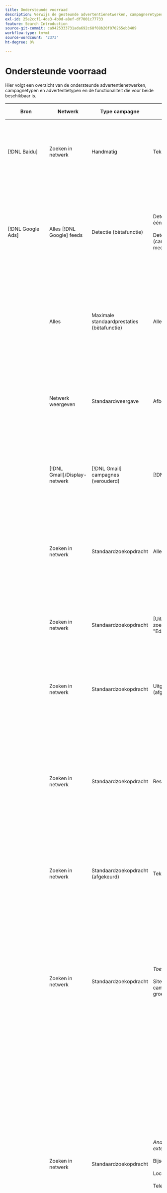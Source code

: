 ```yaml
---
title: Ondersteunde voorraad
description: Verwijs de gesteunde advertentienetwerken, campagneretypes, en advertentietypes.
exl-id: 25e2ccf1-4de3-4b0d-a8ef-df7001c77733
feature: Search Introduction
source-git-commit: ca9425333731ada692c68f08b20f070265eb3409
workflow-type: tm+mt
source-wordcount: '2373'
ht-degree: 0%

---
```


# Ondersteunde voorraad

Hier volgt een overzicht van de ondersteunde advertentienetwerken, campagnetypen en advertentietypen en de functionaliteit die voor beide beschikbaar is.

| Bron | Netwerk | Type campagne | Advertentietype | Synchroniseren en weergeven | Maken/bewerken | Track[^1] | Optimaliseren | Rapport[^2] | Adobe Analytics-ondersteuning[^3] |
|----|----|----|----|----|----|----|----|----|----|
| [!DNL Baidu] | Zoeken in netwerk | Handmatig | Tekst | Automatisch via API | Gebruiken [campagneremanagementweergaven](/help/search-social-commerce/campaign-management/campaigns/campaign-management-options.md) en [bulksbladen](/help/search-social-commerce/campaign-management/bulksheets/bulksheet-about.md) | Ja | Campagnes met alleen de strategie voor handmatig bieden via CPC | Gegevens op advertentieniveau | Analysegegevens voor zoeken, sociale zaken en handel<br><br>Gegevens op advertentieniveau, van Zoeken, Sociale &amp; Handel tot Analytics |
| [!DNL Google Ads] | Alles [!DNL Google] feeds | Detectie (bètafunctie) | Detectie (advertenties met één afbeelding)<br><br>Detectiescarrousel (carrouseladvertenties met meerdere afbeeldingen) | Automatisch via API | — | Ja | Alleen in hybride portefeuilles<br><br>De biedingen en de doelstellingen van de biedingsstrategie worden vastgesteld op het campagneniveau, samen met de campagnebegrotingen, zoals van toepassing voor het optimalisatietype. | Gegevens op advertentieniveau | Gegevens op advertentieniveau voor zoeken, sociale zaken en handel [de bijgewerkte trackingcode voor AMO-id&#39;s gebruiken](/help/search-social-commerce/tracking/amo-id-tracking-parameter.md)[^4]<br><br>Gegevens op advertentieniveau, van Zoeken, Sociale &amp; Handel tot Analytics |
| | Alles | Maximale standaardprestaties (bètafunctie) | Alle typen | Automatisch via API | Campagne maken/bewerken en advertentiemiddelen uploaden binnen de campagne-instellingen in de weergave Campagnes<br><br>Alleen de vereiste instellingen zijn beschikbaar. Meld u aan bij [!DNL [!DNL Google Ads] Advertentie]-editor. | Ja | Alleen in hybride portefeuilles<br><br>De doelstellingen van de biedstrategie worden vastgesteld op het campagneniveau, samen met de campagnebegrotingen. | Gegevens op campagneniveau<br><br>Gegevens voor lijstgroepen zijn niet beschikbaar, en het ad-level netwerk verstrekt geen gegevens op ad-niveau. | Analysegegevens voor zoeken, sociale zaken en handel<br><br>Gegevens op campagnereniveau, van Zoeken, Sociaal en Handel tot Analytics. Vereist de upgrade [Code voor bijhouden AMO-id](/help/search-social-commerce/tracking/amo-id-tracking-parameter.md). |
| | Netwerk weergeven | Standaardweergave | Afbeelding | Automatisch via API | URL en status alleen bewerken met [bulksbladen](/help/search-social-commerce/campaign-management/bulksheets/bulksheet-about.md) | Ja, wanneer u handmatig klikt op trackingtags om sjablonen te volgen binnen het advertentienetwerk | — | Gegevens op advertentieniveau, maar geen doorkijkgegevens | Analysegegevens voor zoeken, sociale zaken en handel<br><br>Gegevens op advertentieniveau, van Zoeken, Sociaal en Handel tot Analytics, maar geen doorkijkgegevens |
| | [!DNL Gmail]/Display-netwerk | [!DNL Gmail] campagnes (verouderd) | [!DNL Gmail] | — | — | — | — | Alleen verouderde gegevens op campagnereniveau | Oudere analysegegevens voor zoeken, sociale zaken en handel<br>Oudere gegevens op campagnereniveau, van Zoeken, Sociale &amp; Handel tot Analytics |
| | Zoeken in netwerk | Standaardzoekopdracht | Alleen oproep | Automatisch via API | Gebruiken [campagneremanagementweergaven](/help/search-social-commerce/campaign-management/campaigns/campaign-management-options.md) | Ja, met het achtervoegsel van de landingspagina op accountniveau en de trackingsjabloon, of door deze handmatig toe te voegen op advertentieniveau binnen [!DNL [!DNL Google Ads] Advertentie] Manager | — | Voeg slechts groep-vlakke beelden en klik van het advertentienetwerk toe; geen opbrengst | — |
| | Zoeken in netwerk | Standaardzoekopdracht | \[Uitgebreid\] Dynamisch zoeken van Creatief type &quot;Edsa&quot; | Automatisch via API | Gebruiken [campagneremanagementweergaven](/help/search-social-commerce/campaign-management/campaigns/campaign-management-options.md) en [bulksbladen](/help/search-social-commerce/campaign-management/bulksheets/bulksheet-about.md) | Ja | Ja<br><br>Voor advertentiegroepen wanneer de campagne een websitedomein specificeert; anders, voor dynamische onderzoeksdoelstellingen. | Gegevens op campagne- en advertentieniveau<br><br>Het advertentienetwerk verstrekt geen ad-vlakke gegevens. | Analysegegevens voor zoeken, sociale zaken en handel in campagnes en gegevens op groepsniveau van Zoeken, Sociale zaken en Handel tot Analytics |
| | Zoeken in netwerk | Standaardzoekopdracht | Uitgebreide tekst (afgekeurd in juni 2022) | Automatisch via API | Alleen verwijderen met [campagneremanagementweergaven](/help/search-social-commerce/campaign-management/campaigns/campaign-management-options.md), [bulksbladen](/help/search-social-commerce/campaign-management/bulksheets/bulksheet-about.md), en [voorraadbeheervoorzieningen](/help/search-social-commerce/campaign-management/inventory-feeds/inventory-feeds-about.md) | Ja | — | Gegevens op advertentieniveau | Analysegegevens voor zoeken, sociale zaken en handel<br><br>Gegevens op advertentieniveau, van Zoeken, Sociale &amp; Handel tot Analytics |
| | Zoeken in netwerk | Standaardzoekopdracht | Responsieve zoekopdracht | Automatisch via API | Gebruiken [campagneremanagementweergaven](/help/search-social-commerce/campaign-management/campaigns/campaign-management-options.md), [bulksbladen](/help/search-social-commerce/campaign-management/bulksheets/bulksheet-about.md), en [voorraadbeheervoorzieningen](/help/search-social-commerce/campaign-management/inventory-feeds/inventory-feeds-about.md) | Ja | Ja | Gegevens op advertentieniveau voor alle beschikbare advertentiemiddelen<br><br><b>Opmerking:</b> [!DNL [!DNL Google Ads] Adds] verstrekt geen gegevens buiten zijn inheemse redacteurs over de tekstcombinaties die als advertenties werden getoond. Voor meer informatie over het rapporteren voor elke tekstcombinatie raadpleegt u de [[!DNL [!DNL Google Ads] Ads] documentatie](https://support.google.com/google-ads/answer/7684791). | Analysegegevens voor zoeken, sociale zaken en handel<br><br>Gegevens op advertentieniveau, van Zoeken, Sociale &amp; Handel tot Analytics |
| | Zoeken in netwerk | Standaardzoekopdracht (afgekeurd) | Tekst | Automatisch via API | Statuswijzigingen voor bestaande advertenties die alleen worden gebruikt [bulksbladen](/help/search-social-commerce/campaign-management/bulksheets/bulksheet-about.md) | Ja | Ja | Gegevens op advertentieniveau | Analysegegevens voor zoeken, sociale zaken en handel<br><br>Gegevens op advertentieniveau, van Zoeken, Sociale &amp; Handel tot Analytics |
| | Zoeken in netwerk | Standaardzoekopdracht | <i>Toevoegingsextensie:</i><br><br>Sitelink (account-, campagne- en groepsniveau) | Automatisch via API | Gebruiken [campagneremanagementweergaven](/help/search-social-commerce/campaign-management/campaigns/campaign-management-options.md) en [bulksbladen](/help/search-social-commerce/campaign-management/bulksheets/bulksheet-about.md) | —<br><br>Sitelinks hebben een veld Sjabloon bijhouden, maar met de kaarten Zoeken, Sociaal en Handel wordt geklikt en resulterende conversies naar het bijbehorende trefwoord, niet naar de afzonderlijke sitelink. | — Zoeken, Sociale zaken en Handel optimaliseren niet naar de sitelink. In plaats daarvan wordt het trefwoord geoptimaliseerd dat is gekoppeld aan de advertentie waarin de sitelink is opgenomen. | —<br><br>De gegevens voor het bijbehorende sleutelwoord zijn beschikbaar. In [!DNL Google Ads]kunt u prestatiegegevens op sitelink-niveau bekijken op de [!DNL Campaigns] tab > [!DNL Ad Extensions] tab.<br><br>Als u wilt zien welke afzonderlijke omzettingen het resultaat zijn van een klik op een sitelink, genereert u een [Transactierapport](/help/search-social-commerce/reports/management/basic-advanced/transaction-report.md). De [!UICONTROL Link Type] kolomwaarde voor een sitelink is <code>sl:&lt;sitelink text=&quot;&quot;></code>, zoals sl:Zie Huidige voorstellen. | Gegevens voor het bijbehorende trefwoord alleen van Zoeken, Sociaal en Handel naar Analytics |
| | Zoeken in netwerk | Standaardzoekopdracht | <i>Andere advertentie-extensies:</i><br><br>Bijschriftextensie<br><br>Locatie-extensie<br><br>Telefoonextensie | Automatisch via API | Gebruiken [campagneremanagementweergaven](/help/search-social-commerce/campaign-management/campaigns/campaign-management-options.md) | —<br><br>Sitelinks hebben een veld Sjabloon bijhouden, maar met de kaarten Zoeken, Sociaal en Handel wordt geklikt en resulterende conversies naar het bijbehorende trefwoord, niet naar de afzonderlijke sitelink.<br><br>De andere typen advertentie-extensies hebben geen URL die kan worden bijgehouden, en met Zoeken, Sociaal en Handel kunnen geen conversiegegevens aan deze extensies worden toegewezen. | — | —<br><br>[!DNL Google Ads] Wijst de klikken op een advertentie-uitbreiding aan het sleutelwoord verbonden aan de advertentie in kaart waarin de uitbreiding inbegrepen is.<br><br>Er zijn geen kosten of klik op gegevens op het extensieniveau in Zoeken, Sociaal en Handel. In [!DNL Google Ads]kunt u kosten zien en op gegevens klikken op extensieniveau op het tabblad [!DNL Campaigns] tab > [!DNL Ad Extensions] tab.<br><br>Als u wilt zien welke afzonderlijke omzettingen het resultaat zijn van een klik op een Sitelink, genereert u een [Transactierapport](/help/search-social-commerce/reports/management/basic-advanced/transaction-report.md). De [!UICONTROL Link Type] kolom voor een sitelink is <code>sl:&lt;sitelink text=&quot;&quot;></code>, zoals sl:Zie Huidige voorstellen. | Gegevens voor het bijbehorende trefwoord alleen van Zoeken, Sociaal en Handel naar Analytics |
| | Winkelnetwerk | Standaard winkelen | Product shopping (Creative Type &quot;Product&quot;) | Automatisch via API | De advertentie-kopie wordt automatisch gegenereerd voor productgroepen in de advertentiegroep. Alleen advertentiestatus bewerken met [bulksbladen](/help/search-social-commerce/campaign-management/bulksheets/bulksheet-about.md) en [voorraadbeheervoorzieningen](/help/search-social-commerce/campaign-management/inventory-feeds/inventory-feeds-about.md)<br><br>U kunt de bovenliggende campagnes, groepen en productgroepen maken en alleen de status ervan bewerken met [campagneremanagementweergaven](/help/search-social-commerce/campaign-management/campaigns/campaign-management-options.md), [bulksbladen](/help/search-social-commerce/campaign-management/bulksheets/bulksheet-about.md) en [voorraadbeheervoorzieningen](/help/search-social-commerce/campaign-management/inventory-feeds/inventory-feeds-about.md). | Ja, wanneer u handmatig klikt op trackingtags om sjablonen te volgen binnen het advertentienetwerk | Ja | Gegevens op het niveau van campagne-, groep- en productgroepen [!DNL Google Ads] biedt geen prestatiegegevens op ad-niveau voor winkelcampagnes. | Analysegegevens voor zoeken, sociale zaken en handel<br><br>Campagne-, ad group- en product group-level gegevens van Search, Social &amp; Commerce tot Analytics |
| | [!DNL YouTube] | Video | Video | Vereisten [aanmelden](/help/search-social-commerce/tools/sync-inventory.md); via API<br><br>Alleen basis en details, zonder miniaturen | — | Ja, wanneer u handmatig klikt op trackingtags om sjablonen te volgen binnen het advertentienetwerk | Campagnes met de [!UICONTROL Maximize Conversions] alleen biedstrategie in hybride portefeuilles<br><br>De hybride portefeuille moet slechts omvatten [!DNL YouTube] campagnes. | Gegevens op campagne- en advertentieniveau<br><br>Het advertentienetwerk verstrekt geen ad-vlakke gegevens. | Analysegegevens voor zoeken, sociale zaken en handel<br><br>Campagne- en gegevens op groepsniveau van Zoeken, Sociale &amp; Handel tot Analytics |
| [!DNL Microsoft Advertising] | Poortnetwerk | Typen campagne voor doelgroepen:<br><br>&quot;Publiek (beeld)&quot; en &quot;Publiek (voer)&quot;) | Responsief<br><br>Inclusief op afbeeldingen gebaseerde advertenties en productfeed-based advertenties voor alleen het publieksnetwerk | Automatisch via API | Gebruiken [campagneremanagementweergaven](/help/search-social-commerce/campaign-management/campaigns/campaign-management-options.md) en [bulksbladen](/help/search-social-commerce/campaign-management/bulksheets/bulksheet-about.md) | Ja | Ja voor verbeterde CPC-campagnes (eCPC)<br><br>Niet beschikbaar voor CPM-campagnes | Gegevens op advertentieniveau | Analysegegevens voor zoeken, sociale zaken en handel<br><br>Gegevens op advertentieniveau, van Zoeken, Sociale &amp; Handel tot Analytics |
| | Poortnetwerk | Zoeken | Uitgebreide tekstadvertenties met &quot;[!DNL Prefer Audience Ad Format]&quot; geselecteerd | Automatisch via API | Gebruiken [campagneremanagementweergaven](/help/search-social-commerce/campaign-management/campaigns/campaign-management-options.md)<br><br>Geen ondersteuning voor afbeeldingen en extensies | Ja | Ja | Gegevens op advertentieniveau | Analysegegevens voor zoeken, sociale zaken en handel<br><br>Gegevens op advertentieniveau, van Zoeken, Sociale &amp; Handel tot Analytics |
| | Zoeken in netwerk | Zoeken | \[Uitgebreid\] Dynamisch zoeken | Automatisch via API | Gebruiken [campagneremanagementweergaven](/help/search-social-commerce/campaign-management/campaigns/campaign-management-options.md) en [bulksbladen](/help/search-social-commerce/campaign-management/bulksheets/bulksheet-about.md) | Ja | Ja | Gegevens op advertentieniveau | Analysegegevens voor zoeken, sociale zaken en handel<br><br>Gegevens op advertentieniveau, van Zoeken, Sociale &amp; Handel tot Analytics |
| | Zoeken in netwerk | Zoeken | Uitgebreide tekst (afgekeurd in februari 2023) | Automatisch via API | Status alleen bewerken voor bestaande advertenties met [campagneremanagementweergaven](/help/search-social-commerce/campaign-management/campaigns/campaign-management-options.md), [bulksbladen](/help/search-social-commerce/campaign-management/bulksheets/bulksheet-about.md), en [voorraadbeheervoorzieningen](/help/search-social-commerce/campaign-management/inventory-feeds/inventory-feeds-about.md) | Ja | Ja | Gegevens op advertentieniveau | Analysegegevens voor zoeken, sociale zaken en handel<br><br>Gegevens op advertentieniveau, van Zoeken, Sociale &amp; Handel tot Analytics |
| | Zoeken in netwerk | Zoeken | Multimedia | Automatisch via API | Gebruiken [campagneremanagementweergaven](/help/search-social-commerce/campaign-management/campaigns/campaign-management-options.md). Ondersteuning voor status en URL&#39;s alleen bewerken in [bulksbladen](/help/search-social-commerce/campaign-management/bulksheets/bulksheet-about.md) | Ja | Ja | Gegevens op advertentieniveau | Analysegegevens voor zoeken, sociale zaken en handel<br><br>Gegevens op advertentieniveau, van Zoeken, Sociale &amp; Handel tot Analytics |
| | Zoeken in netwerk | Zoeken | Responsieve zoekopdracht | Automatisch via API | Gebruiken [campagneremanagementweergaven](/help/search-social-commerce/campaign-management/campaigns/campaign-management-options.md), [bulksbladen](/help/search-social-commerce/campaign-management/bulksheets/bulksheet-about.md), en [voorraadbeheervoorzieningen](/help/search-social-commerce/campaign-management/inventory-feeds/inventory-feeds-about.md) | Ja | Ja | Gegevens op advertentieniveau | Analysegegevens voor zoeken, sociale zaken en handel<br><br>Gegevens op advertentieniveau, van Zoeken, Sociale &amp; Handel tot Analytics |
| | Zoeken in netwerk | Zoeken | Standaardtekst (vervangen in 2017) | Automatisch via API | Alleen bewerken met [campagneremanagementweergaven](/help/search-social-commerce/campaign-management/campaigns/campaign-management-options.md) en [bulksbladen](/help/search-social-commerce/campaign-management/bulksheets/bulksheet-about.md) | Ja | Ja | Gegevens op advertentieniveau | Analysegegevens voor zoeken, sociale zaken en handel<br><br>Gegevens op advertentieniveau, van Zoeken, Sociale &amp; Handel tot Analytics |
| | Zoeken in netwerk | Standaardzoekopdracht | <i>Toevoegingsextensie:</i><br><br>Sitelink (op campagnereniveau) | Automatisch via API | Gebruiken [campagneremanagementweergaven](/help/search-social-commerce/campaign-management/campaigns/campaign-management-options.md) en [bulksbladen](/help/search-social-commerce/campaign-management/bulksheets/bulksheet-about.md) | —<br><br>sitelinks op campagnereniveau hebben een &quot;[!UICONTROL Tracking Template]&quot; veld, maar met de kaarten Zoeken, Sociaal en Handel wordt geklikt en resulterende conversies naar het bijbehorende trefwoord, niet naar de afzonderlijke sitelink. | —<br><br>Zoeken, Sociaal en Handel optimaliseren niet naar de sitelink. In plaats daarvan wordt het trefwoord geoptimaliseerd dat is gekoppeld aan de advertentie waarin de sitelink is opgenomen. | —<br><br>De gegevens voor het bijbehorende sleutelwoord zijn beschikbaar. Voor gegevens over prestaties op sitelink-niveau gebruikt u [!DNL Microsoft Advertising] ad-editor.<br><br>Als u wilt zien welke afzonderlijke omzettingen het resultaat zijn van een klik op een sitelink, genereert u een [Transactierapport](/help/search-social-commerce/reports/management/basic-advanced/transaction-report.md)Rapport. De [!UICONTROL Link Type] kolom voor een sitelink is <code>sl:&lt;sitelink text=&quot;&quot;></code>, zoals sl:Zie Huidige voorstellen. | Gegevens voor het bijbehorende trefwoord alleen van Zoeken, Sociaal en Handel naar Analytics |
| | Winkelnetwerk | Standaard winkelen | Product | Automatisch via API | Alleen promotielijnen met [campagneremanagementweergaven](/help/search-social-commerce/campaign-management/campaigns/campaign-management-options.md) en [bulksbladen](/help/search-social-commerce/campaign-management/bulksheets/bulksheet-about.md); advertenties worden automatisch gegenereerd. U kunt de bovenliggende campagne, groep en productgroepen maken met [campagneremanagementweergaven](/help/search-social-commerce/campaign-management/campaigns/campaign-management-options.md), [bulksbladen](/help/search-social-commerce/campaign-management/bulksheets/bulksheet-about.md), en [voorraadbeheervoorzieningen](/help/search-social-commerce/campaign-management/inventory-feeds/inventory-feeds-about.md). | Ja, wanneer u handmatig klikt op trackingtags om sjablonen te volgen binnen het advertentienetwerk | Ja | Gegevens op advertentieniveau<br><br>Als u wilt zien welke afzonderlijke omzettingen het resultaat zijn van een klik op een advertentie, genereert u een [Transactierapport](/help/search-social-commerce/reports/management/basic-advanced/transaction-report.md); de [!UICONTROL Link Type] kolom voor een productaanbieding is `pla:&lt;product ID&gt;`, zoals pla:8525822. | Analysegegevens voor zoeken, sociale zaken en handel<br><br>Gegevens op advertentieniveau, van Zoeken, Sociale &amp; Handel tot Analytics |
| | Winkelen: slim winkelen | Smart Shopping (bètefunctie in Zoeken, Sociale &amp; Handel) | Product | Automatisch via API, maar kan [uitgekozen](/help/search-social-commerce/tools/sync-inventory.md) | — | Ja, wanneer u handmatig klikt op trackingtags om sjablonen te volgen binnen het advertentienetwerk | Campagnes zoeken met de [!UICONTROL Maximize Conversion Value] en [!UICONTROL tROAS] alleen biedstrategieën in hybride portefeuilles<br><br>De doelstelling moet alleen [!DNL Adobe] metriek, en u moet het uploaden van Onderzoek, Sociale, &amp; doelstellingen van de Handel toelaten aan [!DNL Microsoft Advertising]. | Gegevens op advertentieniveau<br><br>Als u wilt zien welke afzonderlijke omzettingen het resultaat zijn van een klik op een advertentie, genereert u een [Transactierapport](/help/search-social-commerce/reports/management/basic-advanced/transaction-report.md); de [!UICONTROL Link Type] kolom voor een productaanbieding is `pla:&lt;product ID&gt;`, zoals pla:8525822. | Analysegegevens voor zoeken, sociale zaken en handel<br><br>Gegevens op advertentieniveau, van Zoeken, Sociale &amp; Handel tot Analytics |
| [!DNL Naver] | Zoeken in netwerk | Website | Tekst | —<br><br>Geen synchronisatie, maar u kunt de accountstructuur handmatig repliceren en dagelijkse verkeersgegevens uploaden voor rapportage en conversie-toewijzing<br><br>Zie &quot;[Implementeren [!DNL Naver] accounts met alleen traceren](/help/search-social-commerce/campaign-management/naver-tracking-only-account-implement.md).&quot; | —<br><br>U kunt de accountstructuur handmatig repliceren/bewerken met [bulksheet-sjablonen](/help/search-social-commerce/campaign-management/bulksheets/bulksheet-about.md). | Ja, wanneer u klikt op trackingtags aan de trefwoordinstellingen in het advertentienetwerk | —<br><br>Geen bod | Gegevens op advertentieniveau | Analysegegevens voor Zoeken, Sociale &amp; Handel, maar niet andersom |
| [!DNL Pinterest] (Ondersteuning voor synchronisatie is beëindigd in 2022) | Zoeken in netwerk | Verkeerscampagnes met slechts onderzoeksplaatsen en ad groepen met sleutelwoord het richten | Gepritiseerde pin | —<br><br>Informatie over verouderde accounts tot en met 21 juli 2022 is alleen-lezen. | — | — | — | Oudere impressies en klikken op ad-level-niveau alleen van Pinterest, maar geen inkomsten, die gesynchroniseerd werden tot 21 juli 2022. | Analysegegevens voor Zoeken, Sociale &amp; Handel, maar niet andersom |
| [!DNL Yahoo! Display Network] | Netwerk weergeven | Weergave | Banner, responsieve afbeelding | Automatisch via API, maar alleen-lezen | — | Ja, wanneer u handmatig klikt op trackingtags om sjablonen te volgen binnen het advertentienetwerk | Campagnes met [!UICONTROL Manual CPC] alleen biedingsstrategie<br><br>Hetzelfde bod geldt voor alle advertenties in een advertentiegroep. | Gegevens op advertentieniveau | Analysegegevens voor zoeken, sociale zaken en handel<br><br>Gegevens op advertentieniveau, van Zoeken, Sociale &amp; Handel tot Analytics |
| | Zoeken in netwerk | Zoeken | Tekst (lang en kort) | Automatisch via API | — | Ja, wanneer u handmatig klikt op trackingtags om sjablonen te volgen binnen het advertentienetwerk | Campagnes met alleen de strategie voor handmatig bieden via CPC<br><br>Hetzelfde bod geldt voor alle advertenties in een advertentiegroep. | Gegevens op advertentieniveau | Analysegegevens voor zoeken, sociale zaken en handel<br><br>Gegevens op advertentieniveau, van Zoeken, Sociale &amp; Handel tot Analytics |
| [!DNL Yahoo! Japan Ads] | Zoeken in netwerk | Gesponsorde zoekopdracht | Uitgebreide tekst<br><br>(Alleen verouderde advertenties; in september 2022 afgekeurd in plaats van responsieve zoekacties) | Automatisch via API | Alleen verwijderen met [campagneremanagementweergaven](/help/search-social-commerce/campaign-management/campaigns/campaign-management-options.md), [bulksbladen](/help/search-social-commerce/campaign-management/bulksheets/bulksheet-about.md), en [voorraadbeheervoorzieningen](/help/search-social-commerce/campaign-management/inventory-feeds/inventory-feeds-about.md) | Ja | Campagnes met [!UICONTROL Manual CPC] alleen biedingsstrategie | Gegevens op advertentieniveau | Analysegegevens voor zoeken, sociale zaken en handel<br><br>Gegevens op advertentieniveau, van Zoeken, Sociale &amp; Handel tot Analytics |
| | Zoeken in netwerk | Gesponsorde zoekopdracht | Responsieve zoekopdracht | Automatisch via API | — | Ja, wanneer u handmatig op trackingtags in het advertentienetwerk klikt | Campagnes met [!UICONTROL Manual CPC] alleen biedingsstrategie | Gegevens op advertentieniveau | Analysegegevens voor zoeken, sociale zaken en handel<br><br>Gegevens op advertentieniveau, van Zoeken, Sociale &amp; Handel tot Analytics |
| | Zoeken in netwerk | Gesponsorde zoekopdracht | Standaardtekstadvertenties (afgekeurd in 2017) | Automatisch via API | Alleen verwijderen met [bulksbladen](/help/search-social-commerce/campaign-management/bulksheets/bulksheet-about.md) | Ja | Campagnes met [!UICONTROL Manual CPC] alleen biedingsstrategie | Gegevens op advertentieniveau | Analysegegevens voor zoeken, sociale zaken en handel<br><br>Gegevens op advertentieniveau, van Zoeken, Sociale &amp; Handel tot Analytics |
| [!DNL Yahoo Native] (Ondersteuning voor synchronisatie is beëindigd in 2022) | Systeemeigen netwerk | Oorspronkelijk | Tekst | —<br><br>Informatie over verouderde accounts tot en met 10 maart 2022 is alleen-lezen. | — | — | — | —<br><br>Oudere gegevens op ad-niveau, gesynchroniseerd tot 10 maart 2022. | Analysegegevens voor Zoeken, Sociale &amp; Handel, maar niet andersom |
| [!DNL Yandex] | Zoeken in netwerk | Zoeken | Tekst | Automatisch via API | Gebruiken [campagneremanagementweergaven](/help/search-social-commerce/campaign-management/campaigns/campaign-management-options.md), [bulksbladen](/help/search-social-commerce/campaign-management/bulksheets/bulksheet-about.md), en [voorraadbeheervoorzieningen](/help/search-social-commerce/campaign-management/inventory-feeds/inventory-feeds-about.md) | Ja | Campagnes met alleen CPC-biedstrategie | Gegevens op advertentieniveau | Analysegegevens voor zoeken, sociale zaken en handel<br><br>Gegevens op advertentieniveau, van Zoeken, Sociale &amp; Handel tot Analytics |
| | Netwerk weergeven | Weergeven/Inhoud | Tekst | Automatisch via API | Gebruiken [campagneremanagementweergaven](/help/search-social-commerce/campaign-management/campaigns/campaign-management-options.md), [bulksbladen](/help/search-social-commerce/campaign-management/bulksheets/bulksheet-about.md), en [voorraadbeheervoorzieningen](/help/search-social-commerce/campaign-management/inventory-feeds/inventory-feeds-about.md) | Ja | Campagnes met alleen CPC-biedstrategie | Gegevens op advertentieniveau | Analysegegevens voor zoeken, sociale zaken en handel<br><br>Gegevens op advertentieniveau, van Zoeken, Sociale &amp; Handel tot Analytics |

[^1]: Voor de meeste advertentienetwerken en campagneretypes, wanneer u &quot;[!UICONTROL EF Redirect]&quot; en &quot;[!UICONTROL Auto Upload]&quot; het volgen montages voor een actieve campagne (of die op het campagnereniveau wordt geplaatst of van de rekeningsmontages wordt geërft), leidt het Onderzoek, Sociale, &amp; Handel automatisch het volgen URLs voor de componenten van de advertentiegroep tot het advertentienetwerk wanneer het met het synchroniseert. Anders moet u URL&#39;s voor bijhouden genereren en toevoegen aan de instellingen voor account, campagne of campagnecomponent. Zie &quot;[Wanneer en hoe te om klik-volgende URLs door netwerk en voorwerp te produceren](/help/search-social-commerce/tracking/click-tracking-ways-to-generate.md).&quot;

[^2]: Zie &quot;In aanmerking komende portefeuilletypen op campagnebiedstrategie&quot; in de Optimalisatiegids, die beschikbaar is vanuit Search, Social &amp; Commerce.

[^3]: Vereist integratie met Adobe Analytics. Zie &quot;[Overzicht van Analytics voor Adobe Advertising](https://experienceleague.adobe.com/docs/advertising/integrations/analytics/overview.html).&quot;

[^4]: [!DNL Analytics] gegevens worden naar Zoeken, Sociaal, &amp; Handel verzonden met behulp van de verbeterde parameter voor het bijhouden van AMO-id&#39;s (beginnend bij `s_kwcid`), ongeacht de indeling van de AMO-id die u gewoonlijk voor de account gebruikt. Als u normaal gesproken de oudere versie van de AMO-id gebruikt, raden we u aan een upgrade naar de nieuwe AMO-id-indeling uit te voeren voor de beste ervaring. Maar zelfs als uw klik-/kostengegevens en inkomstengegevens worden bijgehouden met behulp van verschillende AMO-id&#39;s, worden beide gegevenssets volledig geclassificeerd en samengevoegd in dezelfde campagne en account.
